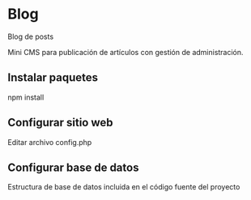 # Blog

Blog de posts 

Mini CMS para publicación de artículos con gestión de administración.

## Instalar paquetes

npm install

## Configurar sitio web

Editar archivo config.php 

## Configurar base de datos

Estructura de base de datos incluida en el código fuente del proyecto
